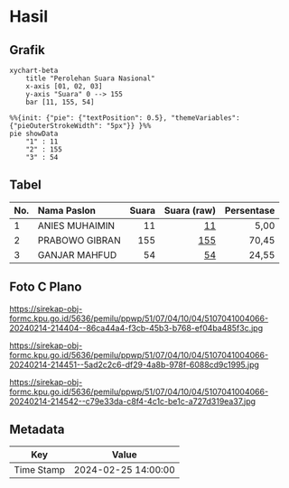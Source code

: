 # Hasil

## Grafik

```mermaid
xychart-beta
    title "Perolehan Suara Nasional"
    x-axis [01, 02, 03]
    y-axis "Suara" 0 --> 155
    bar [11, 155, 54]
```

```mermaid
%%{init: {"pie": {"textPosition": 0.5}, "themeVariables": {"pieOuterStrokeWidth": "5px"}} }%%
pie showData
    "1" : 11
    "2" : 155
    "3" : 54
```

## Tabel

| No. | Nama Paslon    | Suara | Suara (raw) | Persentase |
|:--- |:-------------- | -----:| -----------:| ----------:|
| 1   | ANIES MUHAIMIN | 11    | [11][p-1]   | 5,00       |
| 2   | PRABOWO GIBRAN | 155   | [155][p-2]  | 70,45      |
| 3   | GANJAR MAHFUD  | 54    | [54][p-3]   | 24,55      |


[p-1]: https://github.com/gigit-pemilu/pemilu-2024/blob/main/pilpres/hitung-suara/sub/51-bali/sub/07-karangasem/sub/04-karangasem/sub/1004-karangasem/sub/066-tps/sub/paslon-1.txt
[p-2]: https://github.com/gigit-pemilu/pemilu-2024/blob/main/pilpres/hitung-suara/sub/51-bali/sub/07-karangasem/sub/04-karangasem/sub/1004-karangasem/sub/066-tps/sub/paslon-2.txt
[p-3]: https://github.com/gigit-pemilu/pemilu-2024/blob/main/pilpres/hitung-suara/sub/51-bali/sub/07-karangasem/sub/04-karangasem/sub/1004-karangasem/sub/066-tps/sub/paslon-3.txt

## Foto C Plano

https://sirekap-obj-formc.kpu.go.id/5636/pemilu/ppwp/51/07/04/10/04/5107041004066-20240214-214404--86ca44a4-f3cb-45b3-b768-ef04ba485f3c.jpg

https://sirekap-obj-formc.kpu.go.id/5636/pemilu/ppwp/51/07/04/10/04/5107041004066-20240214-214451--5ad2c2c6-df29-4a8b-978f-6088cd9c1995.jpg

https://sirekap-obj-formc.kpu.go.id/5636/pemilu/ppwp/51/07/04/10/04/5107041004066-20240214-214542--c79e33da-c8f4-4c1c-be1c-a727d319ea37.jpg


## Metadata

| Key        | Value               |
| ---------- | ------------------- |
| Time Stamp | 2024-02-25 14:00:00 |



